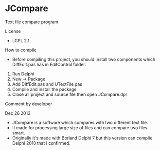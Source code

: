 JCompare
========

Text file compare program

License
 - LGPL 2.1

How to compile
 - Before compiling this project, you should install two components which DiffEdit.pas has in EditControl folder.
  1. Run Delphi
  2. New -> Package
  3. Add DiffEdit.pas and UTextFile.pas
  4. Compile and install the package
  5. Close all project and source file then open JCompare.dpr

Comment by developer

Dec 26 2013
 - JCompare is a software which compares with two different text file.
 - It made for processing large size of files and can compare two files smart.
 - Originally it's made with Borland Delphi 7 but this version can complie Delphi 2010 that I confirmed.
